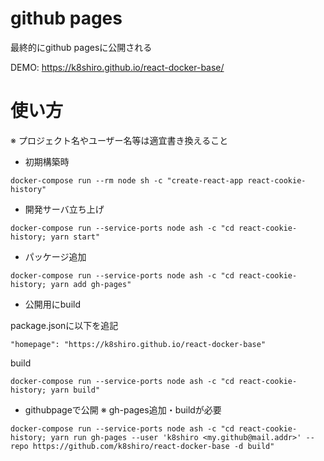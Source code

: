 # github pages

最終的にgithub pagesに公開される

DEMO: https://k8shiro.github.io/react-docker-base/

# 使い方
※  プロジェクト名やユーザー名等は適宜書き換えること

- 初期構築時

```
docker-compose run --rm node sh -c "create-react-app react-cookie-history"
```

- 開発サーバ立ち上げ

```
docker-compose run --service-ports node ash -c "cd react-cookie-history; yarn start"
```

- パッケージ追加

```
docker-compose run --service-ports node ash -c "cd react-cookie-history; yarn add gh-pages"
```

- 公開用にbuild

package.jsonに以下を追記

```
"homepage": "https://k8shiro.github.io/react-docker-base"
```

build

```
docker-compose run --service-ports node ash -c "cd react-cookie-history; yarn build"
```

- githubpageで公開
※ gh-pages追加・buildが必要

```
docker-compose run --service-ports node ash -c "cd react-cookie-history; yarn run gh-pages --user 'k8shiro <my.github@mail.addr>' --repo https://github.com/k8shiro/react-docker-base -d build"
```
